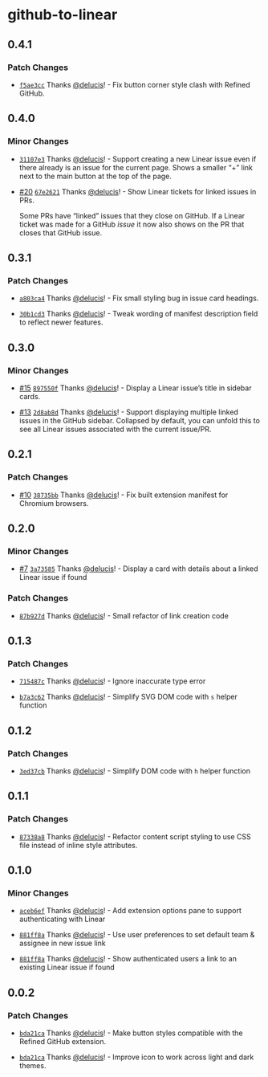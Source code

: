 # github-to-linear

## 0.4.1

### Patch Changes

- [`f5ae3cc`](https://github.com/delucis/github-to-linear/commit/f5ae3cc0a38e095d900d458b3e3cefda2966f361) Thanks [@delucis](https://github.com/delucis)! - Fix button corner style clash with Refined GitHub.

## 0.4.0

### Minor Changes

- [`31107e3`](https://github.com/delucis/github-to-linear/commit/31107e3408853cca1613ebb629e2e97dabebaaab) Thanks [@delucis](https://github.com/delucis)! - Support creating a new Linear issue even if there already is an issue for the current page. Shows a smaller “+” link next to the main button at the top of the page.

- [#20](https://github.com/delucis/github-to-linear/pull/20) [`67e2621`](https://github.com/delucis/github-to-linear/commit/67e26211c82ce8e8d77f66c5a7c4bd62f67b0251) Thanks [@delucis](https://github.com/delucis)! - Show Linear tickets for linked issues in PRs.

  Some PRs have “linked” issues that they close on GitHub. If a Linear ticket was made for a GitHub _issue_ it now also shows on the PR that closes that GitHub issue.

## 0.3.1

### Patch Changes

- [`a803ca4`](https://github.com/delucis/github-to-linear/commit/a803ca43332d98d44ea563bf901117853b00e2b3) Thanks [@delucis](https://github.com/delucis)! - Fix small styling bug in issue card headings.

- [`30b1cd3`](https://github.com/delucis/github-to-linear/commit/30b1cd3e8c801be5c8885ab47cdb999188fe3790) Thanks [@delucis](https://github.com/delucis)! - Tweak wording of manifest description field to reflect newer features.

## 0.3.0

### Minor Changes

- [#15](https://github.com/delucis/github-to-linear/pull/15) [`897550f`](https://github.com/delucis/github-to-linear/commit/897550f42e86a99e3a47b533219ee2858869ac2d) Thanks [@delucis](https://github.com/delucis)! - Display a Linear issue’s title in sidebar cards.

- [#13](https://github.com/delucis/github-to-linear/pull/13) [`2d8ab8d`](https://github.com/delucis/github-to-linear/commit/2d8ab8d16054b92bb8c82c7a54a21f949e467345) Thanks [@delucis](https://github.com/delucis)! - Support displaying multiple linked issues in the GitHub sidebar. Collapsed by default, you can unfold this to see all Linear issues associated with the current issue/PR.

## 0.2.1

### Patch Changes

- [#10](https://github.com/delucis/github-to-linear/pull/10) [`38735bb`](https://github.com/delucis/github-to-linear/commit/38735bb34195f1a7160db88ce24fb1dfe43ac6dc) Thanks [@delucis](https://github.com/delucis)! - Fix built extension manifest for Chromium browsers.

## 0.2.0

### Minor Changes

- [#7](https://github.com/delucis/github-to-linear/pull/7) [`3a73585`](https://github.com/delucis/github-to-linear/commit/3a73585dab63782342f6756726e4d6fd16dea5ea) Thanks [@delucis](https://github.com/delucis)! - Display a card with details about a linked Linear issue if found

### Patch Changes

- [`87b927d`](https://github.com/delucis/github-to-linear/commit/87b927d074b179d55363a8b6680d0dc8ee786917) Thanks [@delucis](https://github.com/delucis)! - Small refactor of link creation code

## 0.1.3

### Patch Changes

- [`715487c`](https://github.com/delucis/github-to-linear/commit/715487c94e7db976d7d905b422556b4e8d99edfa) Thanks [@delucis](https://github.com/delucis)! - Ignore inaccurate type error

- [`b7a3c62`](https://github.com/delucis/github-to-linear/commit/b7a3c62e2a86aa21097605fedf6c05e42f020605) Thanks [@delucis](https://github.com/delucis)! - Simplify SVG DOM code with `s` helper function

## 0.1.2

### Patch Changes

- [`3ed37cb`](https://github.com/delucis/github-to-linear/commit/3ed37cbf43f1a6380ed36c5317266bae1f873485) Thanks [@delucis](https://github.com/delucis)! - Simplify DOM code with `h` helper function

## 0.1.1

### Patch Changes

- [`87338a8`](https://github.com/delucis/github-to-linear/commit/87338a8f1934bf3a0e4e0dfbbd54ec466e412499) Thanks [@delucis](https://github.com/delucis)! - Refactor content script styling to use CSS file instead of inline style attributes.

## 0.1.0

### Minor Changes

- [`aceb6ef`](https://github.com/delucis/github-to-linear/commit/aceb6ef9e08b4f87c3a19c346a689f90889b7a17) Thanks [@delucis](https://github.com/delucis)! - Add extension options pane to support authenticating with Linear

- [`881ff8a`](https://github.com/delucis/github-to-linear/commit/881ff8a164882b9f8aeefce237fcf895166ba205) Thanks [@delucis](https://github.com/delucis)! - Use user preferences to set default team & assignee in new issue link

- [`881ff8a`](https://github.com/delucis/github-to-linear/commit/881ff8a164882b9f8aeefce237fcf895166ba205) Thanks [@delucis](https://github.com/delucis)! - Show authenticated users a link to an existing Linear issue if found

## 0.0.2

### Patch Changes

- [`bda21ca`](https://github.com/delucis/github-to-linear/commit/bda21ca06cff982811939e552817ad660f0acd3b) Thanks [@delucis](https://github.com/delucis)! - Make button styles compatible with the Refined GitHub extension.

- [`bda21ca`](https://github.com/delucis/github-to-linear/commit/bda21ca06cff982811939e552817ad660f0acd3b) Thanks [@delucis](https://github.com/delucis)! - Improve icon to work across light and dark themes.

